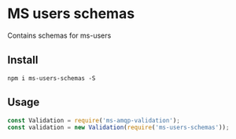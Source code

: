 # MS users schemas

Contains schemas for ms-users

## Install

`npm i ms-users-schemas -S`

## Usage

```js
const Validation = require('ms-amqp-validation');
const validation = new Validation(require('ms-users-schemas'));
```
